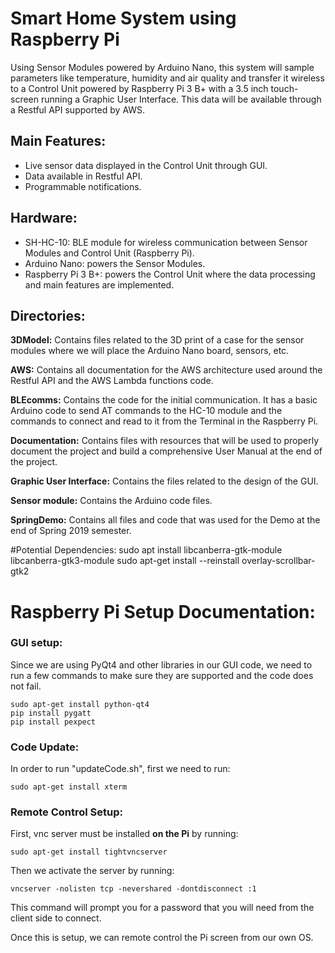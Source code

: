 # Smart Home System using Raspberry Pi
Using Sensor Modules powered by Arduino Nano, this system will sample parameters like temperature, humidity and air quality and transfer it wireless to a Control Unit powered by Raspberry Pi 3 B+ with a 3.5 inch touch-screen running a Graphic User Interface. This data will be available through a Restful API supported by AWS.

## Main Features:
- Live sensor data displayed in the Control Unit through GUI.
- Data available in Restful API.
- Programmable notifications.

## Hardware:
- SH-HC-10: BLE module for wireless communication between Sensor Modules and Control Unit (Raspberry Pi).
- Arduino Nano: powers the Sensor Modules.
- Raspberry Pi 3 B+: powers the Control Unit where the data processing and main features are implemented.

## Directories:
**3DModel:** Contains files related to the 3D print of a case for the sensor modules where we will place the Arduino Nano board, sensors, etc.

**AWS:** Contains all documentation for the AWS architecture used around the Restful API and the AWS Lambda functions code.

**BLEcomms:** Contains the code for the initial communication. It has a basic Arduino code to send AT commands to the HC-10 module and the commands to connect and read to it from the Terminal in the Raspberry Pi.

**Documentation:** Contains files with resources that will be used to properly document the project and build a comprehensive User Manual at the end of the project.

**Graphic User Interface:** Contains the files related to the design of the GUI.

**Sensor module:** Contains the Arduino code files.

**SpringDemo:** Contains all files and code that was used for the Demo at the end of Spring 2019 semester.


#Potential Dependencies:
sudo apt install libcanberra-gtk-module libcanberra-gtk3-module
sudo apt-get install --reinstall overlay-scrollbar-gtk2


# Raspberry Pi Setup Documentation:

### GUI setup:
Since we are using PyQt4 and other libraries in our GUI code, we need to run a few commands to make sure they are supported and the code does not fail.

```shell
sudo apt-get install python-qt4
pip install pygatt
pip install pexpect
```

### Code Update:
In order to run "updateCode.sh", first we need to run:

```shell
sudo apt-get install xterm
```


### Remote Control Setup:
First, vnc server must be installed **on the Pi** by running:
```shell
sudo apt-get install tightvncserver
```
Then we activate the server by running:
```shell
vncserver -nolisten tcp -nevershared -dontdisconnect :1
```
This command will prompt you for a password that you will need from the client side to connect.

Once this is setup, we can remote control the Pi screen from our own OS.
